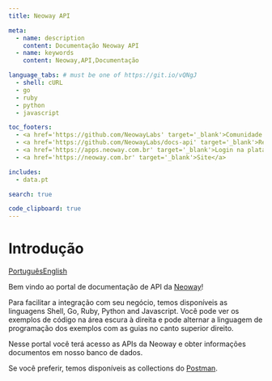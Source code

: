 ```yaml
---
title: Neoway API

meta:
  - name: description
    content: Documentação Neoway API
  - name: keywords
    content: Neoway,API,Documentação

language_tabs: # must be one of https://git.io/vQNgJ
  - shell: cURL
  - go
  - ruby
  - python
  - javascript

toc_footers:
  - <a href='https://github.com/NeowayLabs' target='_blank'>Comunidade da Neoway</a>
  - <a href='https://github.com/NeowayLabs/docs-api' target='_blank'>Repositório do projeto</a>
  - <a href='https://apps.neoway.com.br' target='_blank'>Login na plataforma</a>
  - <a href='https://neoway.com.br' target='_blank'>Site</a>

includes:
  - data.pt

search: true

code_clipboard: true
---
```


# Introdução

<a class="button button-pressed" href="#">Português</a><a href="/en" class="button">English</a>

Bem vindo ao portal de documentação de API da [Neoway](https://neoway.com.br)!

Para facilitar a integração com seu negócio, temos disponíveis as
linguagens Shell, Go, Ruby, Python and Javascript.
Você pode ver os exemplos de código na área escura à direita
e pode alternar a linguagem de programação dos exemplos com as guias no canto superior direito.

Nesse portal você terá acesso as APIs da Neoway e obter informações documentos em nosso banco de dados.

Se você preferir, temos disponíveis as collections do [Postman](https://www.postman.com).

<div class="postman-run-button"
  data-postman-action="collection/import"
  data-postman-var-1="864f0579179de207592f">
</div>

